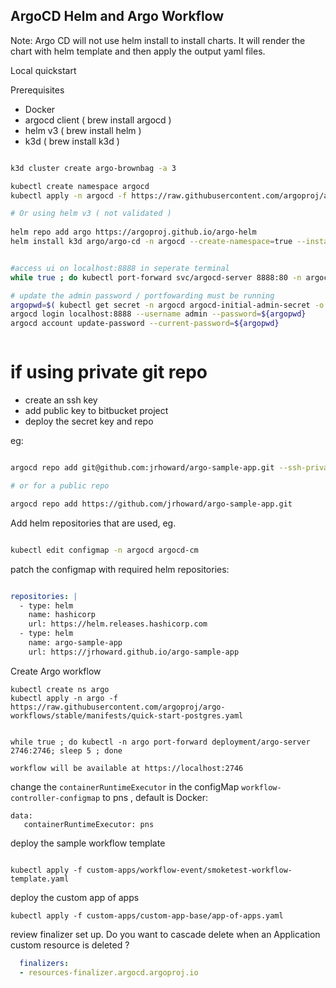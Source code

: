 ## ArgoCD Helm and Argo Workflow

Note: Argo CD will not use helm install to install charts. It will render the chart with helm template and then apply the output yaml files.

Local quickstart

Prerequisites

- Docker
- argocd client ( brew install argocd )
- helm v3 ( brew install helm )
- k3d ( brew install k3d )


```sh

k3d cluster create argo-brownbag -a 3

kubectl create namespace argocd
kubectl apply -n argocd -f https://raw.githubusercontent.com/argoproj/argo-cd/stable/manifests/install.yaml

# Or using helm v3 ( not validated )
 
helm repo add argo https://argoproj.github.io/argo-helm
helm install k3d argo/argo-cd -n argocd --create-namespace=true --installCRDs=false


#access ui on localhost:8888 in seperate terminal
while true ; do kubectl port-forward svc/argocd-server 8888:80 -n argocd; sleep 5 ; done

# update the admin password / portfowarding must be running
argopwd=$( kubectl get secret -n argocd argocd-initial-admin-secret -o jsonpath='{.data.password}' | base64 -d - )
argocd login localhost:8888 --username admin --password=${argopwd}
argocd account update-password --current-password=${argopwd}



```
# if using private git repo
- create an ssh key
- add public key to bitbucket project
- deploy the secret key and repo

eg:
```sh

argocd repo add git@github.com:jrhoward/argo-sample-app.git --ssh-private-key-path ~/.ssh/id_rsa_argo

# or for a public repo

argocd repo add https://github.com/jrhoward/argo-sample-app.git

```

Add helm repositories that are used, eg.

```sh

kubectl edit configmap -n argocd argocd-cm

```

patch the configmap with required helm repositories:

```yaml

repositories: |
  - type: helm
    name: hashicorp
    url: https://helm.releases.hashicorp.com
  - type: helm
    name: argo-sample-app
    url: https://jrhoward.github.io/argo-sample-app
```

Create Argo workflow

```
kubectl create ns argo
kubectl apply -n argo -f https://raw.githubusercontent.com/argoproj/argo-workflows/stable/manifests/quick-start-postgres.yaml


while true ; do kubectl -n argo port-forward deployment/argo-server 2746:2746; sleep 5 ; done

workflow will be available at https://localhost:2746

```

change the `containerRuntimeExecutor` in the configMap `workflow-controller-configmap` to pns , default is Docker:

```
data:
   containerRuntimeExecutor: pns
```

deploy the sample workflow template

```

kubectl apply -f custom-apps/workflow-event/smoketest-workflow-template.yaml

```

deploy the custom app of apps

```
kubectl apply -f custom-apps/custom-app-base/app-of-apps.yaml

```

review finalizer set up. Do you want to cascade delete when an Application custom resource is deleted ?
```yaml
  finalizers:
  - resources-finalizer.argocd.argoproj.io
```
